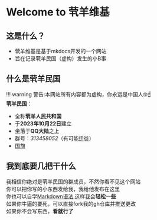 # Welcome to 茕羊维基

## 这是什么？

* 茕羊维基是基于mkdocs开发的一个网站
* 旨在记录茕羊民国（虚构）发生的小B事

## 什么是茕羊民国
!!! warning
    警告:本网站所有内容都为虚构，你永远是中国人🤓☝️  
**茕羊民国**：
* 全称**茕羊人民共和国**  
* 于**2023年10月22日**建立  
* 坐落于**QQ大陆**之上  
* 群号：*313458052*（有可能迁徙）  
* [国旗](https://img.wsmdn.dpdns.org/img/茕羊民国国旗.jpg)  


## 我到底要几把干什么
我相信你绝对是茕羊民国的群成员，不然你看不见这个网站<br>
你可以把你写的小东西发给我，我给他发布在这里<br>
你也可以自学[Markdown语法](https://markdown.com.cn),这样[我](./name/name.md#me)会**轻松一些**<br>
如果你牛逼的要死，可以直接fork我的gh仓库并推送更改    
如果你不会写东西，**看就行了**<br>

<script src="./js/dist/autoload.js"></script>
<script>
// Copyright (c) 2022 oh-my-live2d and hacxy
// SPDX-Licese-Identifier: MIT
  OML2D.loadOml2d({
motionPreloadStrategy: "ALL",
tips: {
    copyTips:{message:["本站使用GPL3.0开源，复制请标明出处","复制了啥"]},
    idleTips: {
            duration: 5000, // 提示框持续时间，默认是5000ms
            interval: 50000, // 空闲状态循环播放消息的间隔时间，默认是10000ms
            priority: 2, // 优先级，默认值是2
            wordTheDay: true, // 开启每日一言功能，默认是false
        }
  },
    models: [
{

  "path": "./l2d_model/mihari/mihari.model3.json",
  "scale": 0.4,
  "volume": 0,
  "position": [-80, 80],
  "stageStyle": {
    "height": 290,
    "width": 290
  }
},
{

  "path": ["./l2d_model/zhenxun/真寻2_GG/真寻2_GG.model3.json","./l2d_model/Mahiro_GG/Mahiro_V1.model3.json"],
  "scale": 0.04,
  "volume": 0,
  "position": [-50, 120],
  "stageStyle": {
    "height": 290,
    "width": 290
  }
},
{

  "path": "./l2d_model/model/兔兔-阿米娅.model3.json",
  "scale": 0.1,
  "volume": 0,
  "position": [0, 70],
  "stageStyle": {
    "height": 290,
    "width": 290
  }
}
    ]
  });
</script>
 <script>
function updateWaifuStyle() {
  const modelId = parseInt(localStorage.getItem('modelId')) || 0;

  const waifu = document.getElementById('waifu');
  const live2d = document.getElementById('live2d');
  const toggle = document.getElementById('waifu-toggle');

  if (!waifu || !live2d || !toggle) return;

  // 清除之前的 toggle 样式
  toggle.classList.remove('waifu-toggle-active');

  switch (modelId) {
    case 0: // 模型 0
      waifu.style.bottom = '-220px';
      live2d.style.width = '400px';
      live2d.style.height = '400px';
      toggle.style.marginLeft = '-50px';
      break;

    case 1: // 模型 1
      waifu.style.bottom = '0px';
      live2d.style.width = '200px';
      live2d.style.height = '200px';
      toggle.style.marginLeft = '-50px';
      toggle.classList.add('waifu-toggle-active');
      break;

    case 2: // 模型 2
      waifu.style.bottom = '0px';
      live2d.style.width = '350px';
      live2d.style.height = '350px';
      toggle.style.marginLeft = '-80px';
      break;

    default: // 默认样式
      waifu.style.bottom = '-500px';
      live2d.style.width = '300px';
      live2d.style.height = '300px';
      toggle.style.marginLeft = '-100px';
      break;
  }
}

// 页面加载完成后开始定期执行
window.addEventListener('load', () => {
  console.log("Live2D waifu script loaded.");
  
  // 初始执行一次
  updateWaifuStyle();

  // 每隔 1 秒检查一次 modelId 是否发生变化（例如其他脚本修改了 localStorage）
  setInterval(() => {
    console.log("running");
    updateWaifuStyle();
  }, 1000);
});
  </script>

<div id="giscus"></div>
<script src="https://giscus.app/client.js"
        data-repo="nomdn/GoatBook-Source"
        data-repo-id="R_kgDOPXYjCw"
        data-category="General"
        data-category-id="DIC_kwDOPXYjC84Ctwim"
        data-mapping="title"
        data-strict="0"
        data-reactions-enabled="1"
        data-emit-metadata="0"
        data-input-position="top"
        data-theme="preferred_color_scheme"
        data-lang="zh-CN"
        crossorigin="anonymous"
        async>
</script>










